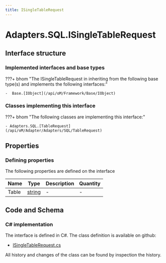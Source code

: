 ```yaml
---
title: ISingleTableRequest
---
```


# Adapters.SQL.ISingleTableRequest



## Interface structure

### Implemented interfaces and base types

???+ bhom "The ISingleTableRequest in inheriting from the following base type(s) and implements the following interfaces:"

    -  Base.[IObject](/api/oM/Framework/Base/IObject)


### Classes implementing this interface

???+ bhom "The following classes are implementing this interface:"

    - Adapters.SQL.[TableRequest](/api/oM/Adapter/Adapters/SQL/TableRequest)


## Properties



### Defining properties

The following properties are defined on the interface

| Name             | Type             | Description      | Quantity         |
|------------------|------------------|------------------|------------------|
| Table | [string](https://learn.microsoft.com/en-us/dotnet/api/System.String?view=netstandard-2.0) | - | - |


## Code and Schema

### C# implementation

The interface is defined in C#. The class definition is available on github:

- [ISingleTableRequest.cs](https://github.com/BHoM/SQL_Toolkit/blob/develop/SQL_oM/Requests/ISingleTableRequest.cs)

All history and changes of the class can be found by inspection the history.
